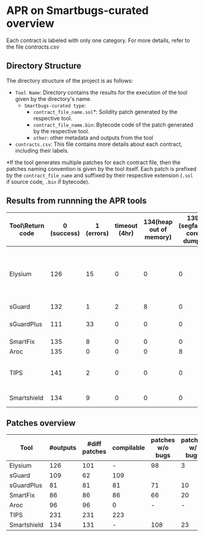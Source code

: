 # APR on Smartbugs-curated overview

Each contract is labeled with only one category. For more details, refer to the file _contracts.csv_

## Directory Structure

The directory structure of the project is as follows:

- `Tool Name`: Directory contains the results for the execution of the tool given by the directory's name.
    + `Smartbugs-curated type`:
        - `contract_file_name.sol`*: Solidity patch generated by the respective tool.
        - `contract_file_name.bin`: Bytecode code of the patch generated by the respective tool.
        - `other`: other metadata and outputs from the tool
- `contracts.csv`: This file contains more details about each contract, including their labels.

*If the tool generates multiple patches for each contract file, then the patches naming convention is given by the tool itself. Each patch is prefixed by the `contract_file_name` and suffixed by their respective extension (`.sol` if source code, `.bin` if bytecode).


## Results from runnning the APR tools
|Tool\Return code                    |0 (success)|1 (errors)|timeout (4hr)|134(heap out of memory)|139 (segfault: core dump)|251 (compilation)|253|Notes                                                             |
|------------------------------------|-----------|----------|---------------|-----------------------|-------------------------|-----------------|---|------------------------------------------------------------------|
|Elysium                             |126        |15        |0              |0                      |0                        |1                |1  |1: run_oyente breaks, only mythril is used for these cases in eval|
|sGuard                              |132        |1         |2              |8                      |0                        |0                |0  |                                                                  |
|sGuardPlus                          |111        |33        |0              |0                      |0                        |0                |0  |Exceptions in revert2src.js                                       |
|SmartFix                            |135        |8         |0              |0                      |0                        |0                |0  |                                                                  |
|Aroc                                |135        |0         |0              |0                      |8                        |0                |0  |                                                                  |
|TIPS                                |141        |2         |0              |0                      |0                        |0                |0  |1: code errors in parsing json objects                            |
|Smartshield                         |134        |9         |0              |0                      |0                        |0                |0  |1: code errors                                                    |


## Patches overview
| Tool        | #outputs | #diff patches | compilable | patches w/o bugs | patches w/ bugs | paches w/ new bugs |
|-------------|----------|---------------|------------|------------------|-----------------|--------------------|
| Elysium     |      126 |            101|           -|                98|                3|                  2+|
| sGuard      |      109 |             62|         109|                  |                 |                    |
| sGuardPlus  |       81 |             81|          81|                71|               10|                  10|
| SmartFix    |       86 |             86|          86|                66|               20|                   1|
| Aroc        |       96 |             96|           0|                 -|                -|                    |
| TIPS        |      231 |            231|         223|                  |                 |                    |
| Smartshield |      134 |            131|           -|               108|               23|                    |
